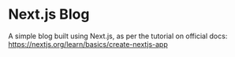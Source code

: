 # Next.js Blog
A simple blog built using Next.js, as per the tutorial on official docs: https://nextjs.org/learn/basics/create-nextjs-app
